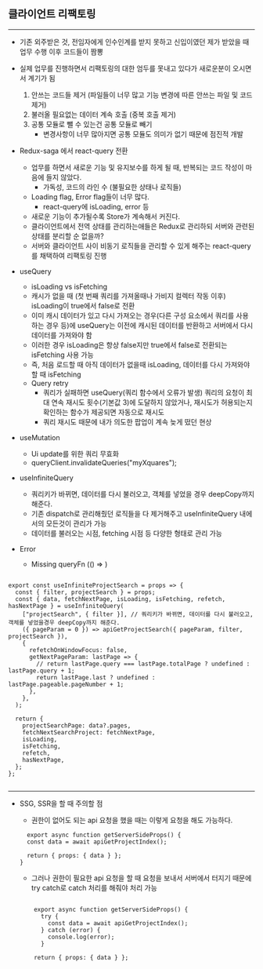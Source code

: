 ## 클라이언트 리팩토링

---

- 기존 외주받은 것, 전임자에게 인수인계를 받지 못하고 신입이였던 제가 받았을 때 업무 수행 이후 코드들이 짬뽕
- 실제 업무를 진행하면서 리팩토링의 대한 엄두를 못내고 있다가 새로운분이 오시면서 계기가 됨

  1. 안쓰는 코드들 제거 (파일들이 너무 많고 기능 변경에 따른 안쓰는 파일 및 코드 제거)
  2. 불러올 필요없는 데이터 계속 호출 (중복 호출 제거)
  3. 공통 모듈로 뺄 수 있는건 공통 모듈로 빼기
     - 변경사항이 너무 많아지면 공통 모듈도 의미가 없기 때문에 점진적 개발

- Redux-saga 에서 react-query 전환

  - 업무를 하면서 새로운 기능 및 유지보수를 하게 될 때, 반복되는 코드 작성이 마음에 들지 않았다.
    - 가독성, 코드의 라인 수 (불필요한 상태나 로직들)
  - Loading flag, Error flag들이 너무 많다.
    - react-query에 isLoading, error 등
  - 새로운 기능이 추가될수록 Store가 계속해서 커진다.
  - 클라이언트에서 전역 상태를 관리하는애들은 Redux로 관리하되 서버와 관련된 상태를 분리할 순 없을까?
  - 서버와 클라이언트 사이 비동기 로직들을 관리할 수 있게 해주는 react-query를 채택하여 리팩토링 진행

- useQuery

  - isLoading vs isFetching
  - 캐시가 없을 때 (첫 번째 쿼리를 가져올때나 가비지 컬렉터 작동 이후) isLoading이 true에서 false로 전환
  - 이미 캐시 데이터가 있고 다시 가져오는 경우(다른 구성 요소에서 쿼리를 사용하는 경우 등)에 useQuery는 이전에 캐시된 데이터를 반환하고 서버에서 다시 데이터를 가져와야 함
  - 이러한 경우 isLoading은 항상 false지만 true에서 false로 전환되는 isFetching 사용 가능
  - 즉, 처음 로드할 때 아직 데이터가 없을때 isLoading, 데이터를 다시 가져와야 할 때 isFetching
  - Query retry
    - 쿼리가 실패하면 useQuery(쿼리 함수에서 오류가 발생) 쿼리의 요청이 최대 연속 재시도 횟수(기본값 3)에 도달하지 않았거나, 재시도가 허용되는지 확인하는 함수가 제공되면 자동으로 재시도
    - 쿼리 재시도 때문에 내가 의도한 팝업이 계속 늦게 떴던 현상

- useMutation

  - Ui update를 위한 쿼리 무효화
  - queryClient.invalidateQueries("myXquares");

- useInfiniteQuery

  - 쿼리키가 바뀌면, 데이터를 다시 불러오고, 객체를 넣었을 경우 deepCopy까지 해준다.
  - 기존 dispatch로 관리해줬던 로직들을 다 제거해주고 useInfiniteQuery 내에서의 모든것이 관리가 가능
  - 데이터를 불러오는 시점, fetching 시점 등 다양한 형태로 관리 가능

- Error
  - Missing queryFn (() => )

```Js

export const useInfiniteProjectSearch = props => {
  const { filter, projectSearch } = props;
  const { data, fetchNextPage, isLoading, isFetching, refetch, hasNextPage } = useInfiniteQuery(
    ["projectSearch", { filter }], // 쿼리키가 바뀌면, 데이터를 다시 불러오고, 객체를 넣었을경우 deepCopy까지 해준다.
    ({ pageParam = 0 }) => apiGetProjectSearch({ pageParam, filter, projectSearch }),
    {
      refetchOnWindowFocus: false,
      getNextPageParam: lastPage => {
        // return lastPage.query === lastPage.totalPage ? undefined : lastPage.query + 1;
        return lastPage.last ? undefined : lastPage.pageable.pageNumber + 1;
      },
    },
  );

  return {
    projectSearchPage: data?.pages,
    fetchNextSearchProject: fetchNextPage,
    isLoading,
    isFetching,
    refetch,
    hasNextPage,
  };
};


```

---

- SSG, SSR을 할 때 주의할 점

  - 권한이 없어도 되는 api 요청을 했을 때는 이렇게 요청을 해도 가능하다.

  ```Js
    export async function getServerSideProps() {
    const data = await apiGetProjectIndex();

    return { props: { data } };
  }
  ```

  - 그러나 권한이 필요한 api 요청을 할 때 요청을 보내서 서버에서 터지기 때문에 try catch로 catch 처리를 해줘야 처리 가능

  ```Js

      export async function getServerSideProps() {
        try {
          const data = await apiGetProjectIndex();
        } catch (error) {
          console.log(error);
        }

      return { props: { data } };
  ```
